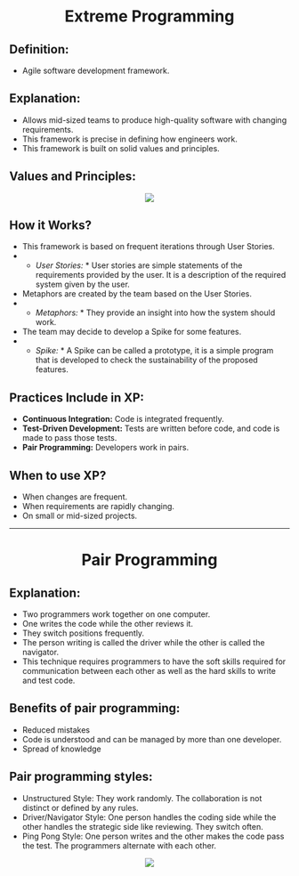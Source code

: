 
<h1 align="center">Extreme Programming </h1>


## Definition:
 - Agile software development framework.

## Explanation:
 - Allows mid-sized teams to produce high-quality software with changing requirements.
 - This framework is precise in defining how engineers work.
 - This framework is built on solid values and principles.

## Values and Principles:
 <p align="center">
<img src="https://user-images.githubusercontent.com/73931604/229294592-0c650766-3409-43f4-8e68-81bdfc67fa16.png">
 </p>
 
## How it Works?
 - This framework is based on frequent iterations through User Stories.
 - * *User Stories:* * User stories are simple statements of the requirements provided by the user. It is a description of the required system given by the user.
 - Metaphors are created by the team based on the User Stories.
 - * *Metaphors:* * They provide an insight into how the system should work.
 - The team may decide to develop a Spike for some features.
 - * *Spike:* * A Spike can be called a prototype, it is a simple program that is developed to check the sustainability of the proposed features.
## Practices Include in XP:
 - **Continuous Integration:** Code is integrated frequently. 
 - **Test-Driven Development:** Tests are written before code, and code is made to pass those tests.
 - **Pair Programming:** Developers work in pairs.

## When to use XP?
 - When changes are frequent.
 - When requirements are rapidly changing.
 - On small or mid-sized projects.
 



---

<h1 align="center">Pair Programming</h1>

## Explanation:
 - Two programmers work together on one computer.
 - One writes the code while the other reviews it.
 - They switch positions frequently.
 - The person writing is called the driver while the other is called the navigator.
 - This technique requires programmers to have the soft skills required for communication between each other as well as the hard skills to write and test code.


## Benefits of pair programming:
 - Reduced mistakes
 - Code is understood and can be managed by more than one developer.
 - Spread of knowledge


## Pair programming styles:
 - Unstructured Style: They work randomly. The collaboration is not distinct or defined by any rules.
 - Driver/Navigator Style: One person handles the coding side while the other handles the strategic side like reviewing. They switch often.
 - Ping Pong Style: One person writes and the other makes the code pass the test. The programmers alternate with each other.
 <p align="center">
  <img src="https://user-images.githubusercontent.com/73931604/229299262-8e2ced55-3ff8-4fe9-a2ee-374b2f5deaf8.png">
  </p>
